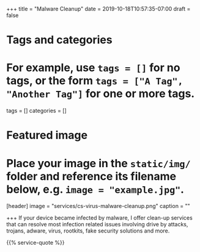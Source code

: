 +++
title = "Malware Cleanup"
date = 2019-10-18T10:57:35-07:00
draft = false

# Tags and categories
# For example, use `tags = []` for no tags, or the form `tags = ["A Tag", "Another Tag"]` for one or more tags.
tags = []
categories = []

# Featured image
# Place your image in the `static/img/` folder and reference its filename below, e.g. `image = "example.jpg"`.
[header]
image = "services/cs-virus-malware-cleanup.png"
caption = ""

+++
If your device became infected by malware, I offer clean-up services that can resolve most infection related issues involving drive by attacks, trojans, adware, virus, rootkits, fake security solutions and more.

{{% service-quote %}}
